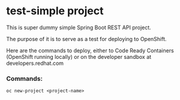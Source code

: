 # test-simple project

This is super dummy simple Spring Boot REST API project.

The purpose of it is to serve as a test for deploying to OpenShift.

Here are the commands to deploy, either to Code Ready Containers (OpenShift running locally) or on the developer sandbox at developers.redhat.com

### Commands:

    oc new-project <project-name>

